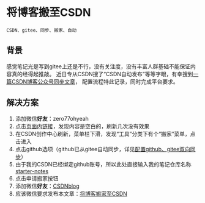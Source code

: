 # 将博客搬至CSDN

    CSDN、gitee、同步、搬家、自动

## 背景

感觉笔记光是写到gitee上还是不行，没有关注度，没有丰富人群基础不能保证内容真的经得起推敲。
近日专从CSDN搜了“CSDN自动发布”等等字眼，有幸搜到[一篇CSDN博客公众号同步文章](https://blog.csdn.net/blogdevteam/article/details/106096376?ops_request_misc=%257B%2522request%255Fid%2522%253A%2522171055903016800184137677%2522%252C%2522scm%2522%253A%252220140713.130102334.pc%255Fall.%2522%257D&request_id=171055903016800184137677&biz_id=0&utm_medium=distribute.pc_search_result.none-task-blog-2~all~first_rank_ecpm_v1~rank_v31_ecpm-15-106096376-null-null.142^v99^pc_search_result_base5&utm_term=csdn%E8%87%AA%E5%8A%A8%E5%8F%91%E5%B8%83&spm=1018.2226.3001.4187)，
配置流程特此记录，同时完成平台要求。

## 解决方案

1. 添加微信**好友**：zero77ohyeah
2. 点击[页面内链接](https://t.csdnimg.cn/EHP7)，发现内容是空白的，刷新几次没有效果
3. 在CSDN创作中心刷新，菜单栏下滑，发现“工具”分类下有个“搬家”菜单，点击进入
4. 点击github选项（github已从gitee自动同步，详见[配置github、gitee双向同步](./gitee和github在线远程库双备，双向同步，镜像备份.MD)）
5. 由于我的CSDN已经绑定github账号，所以此处直接输入我的笔记仓库名称[starter-notes](../../README.md#markdown多备笔记)
6. 点击申请搬家按钮
7. 添加微信**好友**：[CSDNblog](https://u.wechat.com/MBG8N5H5A8ZWSRfbIebnjP8)
8. 应该微信要求发布本文章：[将博客搬家至CSDN](#将博客搬至csdn)
